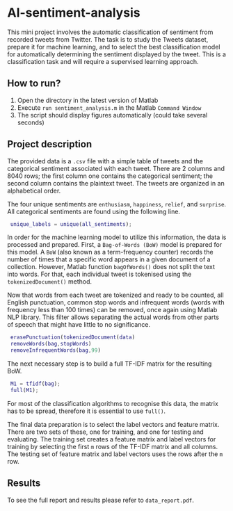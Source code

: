 # AI-sentiment-analysis
This mini project involves the automatic classification of sentiment from recorded tweets from Twitter. The task is to study the Tweets dataset, prepare it for machine learning, and to select the best classification model for automatically determining the sentiment displayed by the tweet. This is a classification task and will require a supervised learning approach.

## How to run?
1. Open the directory in the latest version of Matlab
2. Execute `run sentiment_analysis.m` in the Matlab `Command Window`
3. The script should display figures automatically (could take several seconds)

## Project description
The provided data is a `.csv` file with a simple table of tweets and the categorical sentiment associated with each tweet. There are 2 columns and 8040 rows; the first column one contains the categorical sentiment; the second column contains the plaintext tweet. The tweets are organized in an alphabetical order.

The four unique sentiments are `enthusiasm`, `happiness`, `relief`, and `surprise`. All categorical sentiments are found using the following line. 

```matlab
 unique_labels = unique(all_sentiments);
```

In order for the machine learning model to utilize this information, the data is processed and prepared. First, a `Bag-of-Words (BoW)` model is prepared for this model. A `BoW` (also known as a term-frequency counter) records the number of times that a specific word appears in a given document of a collection. However, Matlab function `bagOfWords()` does not split the text into words. For that, each individual tweet is tokenised using the `tokenizedDocument()` method.

Now that words from each tweet are tokenized and ready to be counted, all English punctuation, common stop words and infrequent words (words with frequency less than 100 times) can be removed, once again using Matlab NLP library. This filter allows separating the actual words from other parts of speech that might have little to no significance. 


```matlab 
 erasePunctuation(tokenizedDocument(data)
 removeWords(bag,stopWords)
 removeInfrequentWords(bag,99)
```

The next necessary step is to build a full TF-IDF matrix for the resulting BoW. 

```matlab 
 M1 = tfidf(bag); 
 full(M1);
```
For most of the classification algorithms to recognise this data, the matrix has to be spread, therefore it is essential to use `full()`. 

The final data preparation is to select the label vectors and feature matrix. There are two sets of these, one for training, and one for testing and evaluating. The training set creates a feature matrix and label vectors for training by selecting the first `m` rows of the TF-IDF matrix and all columns. The testing set of feature matrix and label vectors uses the rows after the `m` row.

## Results

To see the full report and results please refer to `data_report.pdf`.
